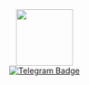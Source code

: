 <div id="header" align="center">
  <img src="https://media.giphy.com/media/AfpXE9om1TtkcjpKhI/giphy.gif" width="100"/>
</div>

<div id="badges" align="center">

  <a href="https://t.me/Dobriyman">
    <img src="https://img.shields.io/badge/-Telegram-blue" alt="Telegram Badge"/>
  </a>
    
</div>
